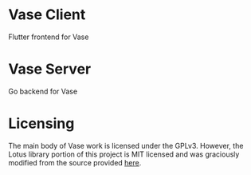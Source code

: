 # Vase Client

Flutter frontend for Vase

# Vase Server

Go backend for Vase

# Licensing

The main body of Vase work is licensed under the GPLv3. However,
the Lotus library portion of this project is MIT licensed and was
graciously modified from the source provided [here](https://github.com/twostack/dartsv).
